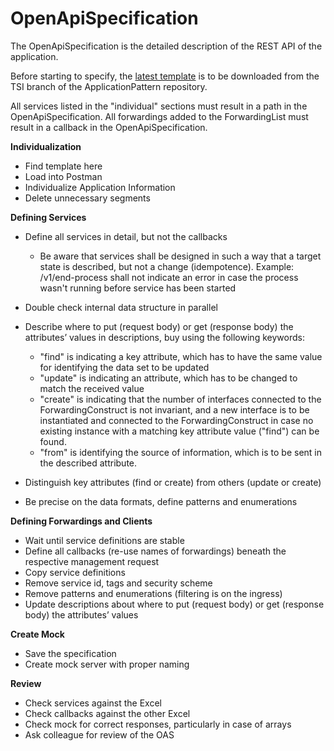 # OpenApiSpecification

The OpenApiSpecification is the detailed description of the REST API of the application.

Before starting to specify, the [latest template](https://github.com/openBackhaul/ApplicationPattern/tree/tsi) is to be downloaded from the TSI branch of the ApplicationPattern repository.

All services listed in the "individual" sections must result in a path in the OpenApiSpecification.
All forwardings added to the ForwardingList must result in a callback in the OpenApiSpecification.

**Individualization**
* Find template here 
* Load into Postman
* Individualize Application Information
* Delete unnecessary segments

**Defining Services**
* Define all services in detail, but not the callbacks
  * Be aware that services shall be designed in such a way that a target state is described, but not a change (idempotence). Example: /v1/end-process shall not indicate an error in case the process wasn't running before service has been started
* Double check internal data structure in parallel
* Describe where to put (request body) or get (response body) the attributes’ values in descriptions, buy using the following keywords:

  * "find" is indicating a key attribute, which has to have the same value for identifying the data set to be updated
  * "update" is indicating an attribute, which has to be changed to match the received value
  * "create" is indicating that the number of interfaces connected to the ForwardingConstruct is not invariant, and a new interface is to be instantiated and connected to the ForwardingConstruct in case no existing instance with a matching key attribute value ("find") can be found.
  * "from" is identifying the source of information, which is to be sent in the described attribute.

* Distinguish key attributes (find or create) from others (update or create)
* Be precise on the data formats, define patterns and enumerations

**Defining Forwardings and Clients**
* Wait until service definitions are stable
* Define all callbacks (re-use names of forwardings) beneath the respective management request
* Copy service definitions
* Remove service id, tags and security scheme
* Remove patterns and enumerations (filtering is on the ingress)
* Update descriptions about where to put (request body) or get (response body) the attributes’ values

**Create Mock**
* Save the specification
* Create mock server with proper naming

**Review**
* Check services against the Excel
* Check callbacks against the other Excel
* Check mock for correct responses, particularly in case of arrays
* Ask colleague for review of the OAS
